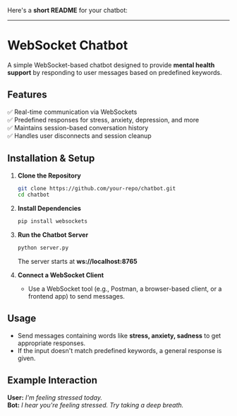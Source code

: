 Here's a **short README** for your chatbot:  

---

# **WebSocket Chatbot**  

A simple WebSocket-based chatbot designed to provide **mental health support** by responding to user messages based on predefined keywords.  

## **Features**  
✅ Real-time communication via WebSockets  
✅ Predefined responses for stress, anxiety, depression, and more  
✅ Maintains session-based conversation history  
✅ Handles user disconnects and session cleanup  

## **Installation & Setup**  

1. **Clone the Repository**  
   ```sh
   git clone https://github.com/your-repo/chatbot.git
   cd chatbot
   ```

2. **Install Dependencies**  
   ```sh
   pip install websockets
   ```

3. **Run the Chatbot Server**  
   ```sh
   python server.py
   ```
   The server starts at **ws://localhost:8765**  

4. **Connect a WebSocket Client**  
   - Use a WebSocket tool (e.g., Postman, a browser-based client, or a frontend app) to send messages.  

## **Usage**  
- Send messages containing words like **stress, anxiety, sadness** to get appropriate responses.  
- If the input doesn't match predefined keywords, a general response is given.  

## **Example Interaction**  
**User:** *I'm feeling stressed today.*  
**Bot:** *I hear you're feeling stressed. Try taking a deep breath.*  
